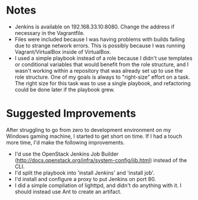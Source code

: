 # Notes

* Jenkins is available on 192.168.33.10:8080. Change the address if necessary in the Vagrantfile.
* Files were included because I was having problems with builds failing due to strange network errors. This is possibly because I was running Vagrant/VirtualBox inside of VirtualBox. 
* I used a simple playbook instead of a role because I didn't use templates or conditional variables that would benefit from the role structure, and I wasn't working within a repository that was already set up to use the role structure. One of my goals is always to "right-size" effort on a task. The right size for this task was to use a single playbook, and refactoring could be done later if the playbook grew. 

# Suggested Improvements

After struggling to go from zero to development environment on my Windows gaming machine, I started to get short on time. If I had a touch more time, I'd make the following improvements. 

* I'd use the OpenStack Jenkins Job Builder (http://docs.openstack.org/infra/system-config/jjb.html) instead of the CLI. 
* I'd split the playbook into 'install Jenkins' and 'install job'. 
* I'd install and configure a proxy to put Jenkins on port 80.
* I did a simple compliation of lighttpd, and didn't do anything with it. I should instead use Ant to create an artifact. 
